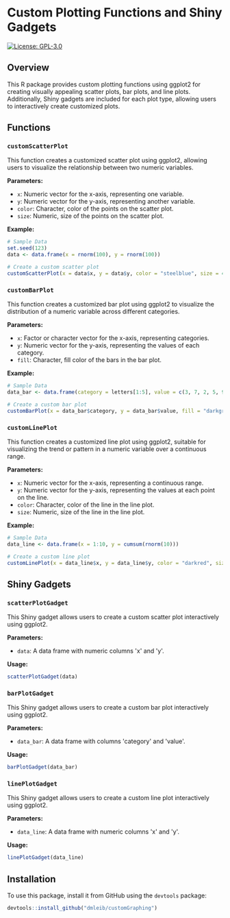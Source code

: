 # Custom Plotting Functions and Shiny Gadgets

[![License: GPL-3.0](https://img.shields.io/badge/License-GPL%20v3-blue.svg)](https://www.gnu.org/licenses/gpl-3.0)

## Overview

This R package provides custom plotting functions using ggplot2 for creating visually appealing scatter plots, bar plots, and line plots. Additionally, Shiny gadgets are included for each plot type, allowing users to interactively create customized plots.

## Functions

### `customScatterPlot`

This function creates a customized scatter plot using ggplot2, allowing users to visualize the relationship between two numeric variables.

**Parameters:**
- `x`: Numeric vector for the x-axis, representing one variable.
- `y`: Numeric vector for the y-axis, representing another variable.
- `color`: Character, color of the points on the scatter plot.
- `size`: Numeric, size of the points on the scatter plot.

**Example:**
```R
# Sample Data
set.seed(123)
data <- data.frame(x = rnorm(100), y = rnorm(100))

# Create a custom scatter plot
customScatterPlot(x = data$x, y = data$y, color = "steelblue", size = 4)
```

### `customBarPlot`

This function creates a customized bar plot using ggplot2 to visualize the distribution of a numeric variable across different categories.

**Parameters:**
- `x`: Factor or character vector for the x-axis, representing categories.
- `y`: Numeric vector for the y-axis, representing the values of each category.
- `fill`: Character, fill color of the bars in the bar plot.

**Example:**
```R
# Sample Data
data_bar <- data.frame(category = letters[1:5], value = c(3, 7, 2, 5, 9))

# Create a custom bar plot
customBarPlot(x = data_bar$category, y = data_bar$value, fill = "darkgreen")
```

### `customLinePlot`

This function creates a customized line plot using ggplot2, suitable for visualizing the trend or pattern in a numeric variable over a continuous range.

**Parameters:**
- `x`: Numeric vector for the x-axis, representing a continuous range.
- `y`: Numeric vector for the y-axis, representing the values at each point on the line.
- `color`: Character, color of the line in the line plot.
- `size`: Numeric, size of the line in the line plot.

**Example:**
```R
# Sample Data
data_line <- data.frame(x = 1:10, y = cumsum(rnorm(10)))

# Create a custom line plot
customLinePlot(x = data_line$x, y = data_line$y, color = "darkred", size = 1.5)
```

## Shiny Gadgets

### `scatterPlotGadget`

This Shiny gadget allows users to create a custom scatter plot interactively using ggplot2.

**Parameters:**
- `data`: A data frame with numeric columns 'x' and 'y'.

**Usage:**
```R
scatterPlotGadget(data)
```

### `barPlotGadget`

This Shiny gadget allows users to create a custom bar plot interactively using ggplot2.

**Parameters:**
- `data_bar`: A data frame with columns 'category' and 'value'.

**Usage:**
```R
barPlotGadget(data_bar)
```

### `linePlotGadget`

This Shiny gadget allows users to create a custom line plot interactively using ggplot2.

**Parameters:**
- `data_line`: A data frame with numeric columns 'x' and 'y'.

**Usage:**
```R
linePlotGadget(data_line)
```

## Installation

To use this package, install it from GitHub using the `devtools` package:

```R
devtools::install_github("dmleib/customGraphing")
```
